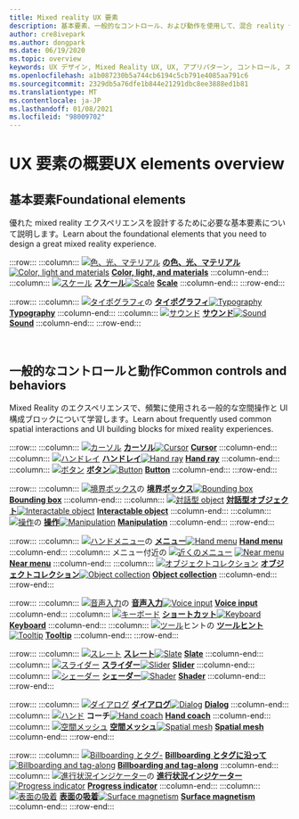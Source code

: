 ```yaml
---
title: Mixed reality UX 要素
description: 基本要素、一般的なコントロール、および動作を使用して、混合 reality デバイス用のアプリを設計する方法について説明します。
author: cre8ivepark
ms.author: dongpark
ms.date: 06/19/2020
ms.topic: overview
keywords: UX デザイン, Mixed Reality UX, UX, アプリパターン, コントロール, スタイル, HoloLens, 相互作用, 空間対話, 空間 UI, UX 要素, 動作, 構成要素, タイポグラフィ, 色, mixed reality ヘッドセット, windows mixed reality ヘッドセット, 仮想 reality ヘッドセット, HoloLens, MRTK, Mixed Reality Toolkit
ms.openlocfilehash: a1b087230b5a744cb6194c5cb791e4085aa791c6
ms.sourcegitcommit: 2329db5a76dfe1b844e21291dbc8ee3888ed1b81
ms.translationtype: MT
ms.contentlocale: ja-JP
ms.lasthandoff: 01/08/2021
ms.locfileid: "98009702"
---
```

# <a name="ux-elements-overview"></a><span data-ttu-id="043f6-104">UX 要素の概要</span><span class="sxs-lookup"><span data-stu-id="043f6-104">UX elements overview</span></span>

## <a name="foundational-elements"></a><span data-ttu-id="043f6-105">基本要素</span><span class="sxs-lookup"><span data-stu-id="043f6-105">Foundational elements</span></span>

<span data-ttu-id="043f6-106">優れた mixed reality エクスペリエンスを設計するために必要な基本要素について説明します。</span><span class="sxs-lookup"><span data-stu-id="043f6-106">Learn about the foundational elements that you need to design a great mixed reality experience.</span></span>

:::row:::
    :::column:::
       <span data-ttu-id="043f6-107">[ ![ 色、光、マテリアル](images/640px-fragments.png)](color-light-and-materials.md) **[の色、光、マテリアル](color-light-and-materials.md)**</span><span class="sxs-lookup"><span data-stu-id="043f6-107">[![Color, light and materials](images/640px-fragments.png)](color-light-and-materials.md) **[Color, light, and materials](color-light-and-materials.md)**</span></span>
    :::column-end:::
    :::column:::
       <span data-ttu-id="043f6-108">[ ![ スケール](images/volvo-cars-microsoft-hololens-experience01-640px.png)](scale.md) **[スケール](scale.md)**</span><span class="sxs-lookup"><span data-stu-id="043f6-108">[![Scale](images/volvo-cars-microsoft-hololens-experience01-640px.png)](scale.md) **[Scale](scale.md)**</span></span>
    :::column-end:::
:::row-end:::

:::row:::
    :::column:::
       <span data-ttu-id="043f6-109">[ ![ タイポグラフィ](images/typography-cover.png)](typography.md)の **[タイポグラフィ](typography.md)**</span><span class="sxs-lookup"><span data-stu-id="043f6-109">[![Typography](images/typography-cover.png)](typography.md) **[Typography](typography.md)**</span></span>
    :::column-end:::
    :::column:::
       <span data-ttu-id="043f6-110">[ ![ サウンド](images/spatialaudio.png)](spatial-sound-design.md) **[サウンド](spatial-sound-design.md)**</span><span class="sxs-lookup"><span data-stu-id="043f6-110">[![Sound](images/spatialaudio.png)](spatial-sound-design.md) **[Sound](spatial-sound-design.md)**</span></span>
    :::column-end:::
:::row-end:::

<br>

## <a name="common-controls-and-behaviors"></a><span data-ttu-id="043f6-111">一般的なコントロールと動作</span><span class="sxs-lookup"><span data-stu-id="043f6-111">Common controls and behaviors</span></span>

<span data-ttu-id="043f6-112">Mixed Reality のエクスペリエンスで、頻繁に使用される一般的な空間操作と UI 構成ブロックについて学習します。</span><span class="sxs-lookup"><span data-stu-id="043f6-112">Learn about frequently used common spatial interactions and UI building blocks for mixed reality experiences.</span></span>

:::row:::
    :::column:::
       <span data-ttu-id="043f6-113">[ ![ カーソル](images/UX_Hero_Cursor.jpg)](cursors.md) **[カーソル](cursors.md)**</span><span class="sxs-lookup"><span data-stu-id="043f6-113">[![Cursor](images/UX_Hero_Cursor.jpg)](cursors.md) **[Cursor](cursors.md)**</span></span>
    :::column-end:::
    :::column:::
       <span data-ttu-id="043f6-114">[ ![ ハンドレイ](images/UX_Hero_HandRay.jpg)](point-and-commit.md) **[ハンドレイ](point-and-commit.md)**</span><span class="sxs-lookup"><span data-stu-id="043f6-114">[![Hand ray](images/UX_Hero_HandRay.jpg)](point-and-commit.md) **[Hand ray](point-and-commit.md)**</span></span>
    :::column-end:::
    :::column:::
       <span data-ttu-id="043f6-115">[ ![ ボタン](images/UX_Hero_Button.jpg)](button.md) **[ボタン](button.md)**</span><span class="sxs-lookup"><span data-stu-id="043f6-115">[![Button](images/UX_Hero_Button.jpg)](button.md) **[Button](button.md)**</span></span>
    :::column-end:::
:::row-end:::

:::row:::
    :::column:::
       <span data-ttu-id="043f6-116">[ ![ 境界ボックス](images/UX_Hero_BoundingBox.jpg)](app-bar-and-bounding-box.md)の **[境界ボックス](app-bar-and-bounding-box.md)**</span><span class="sxs-lookup"><span data-stu-id="043f6-116">[![Bounding box](images/UX_Hero_BoundingBox.jpg)](app-bar-and-bounding-box.md) **[Bounding box](app-bar-and-bounding-box.md)**</span></span>
    :::column-end:::
    :::column:::
       <span data-ttu-id="043f6-117">[ ![ 対話型 object](images/UX_Hero_Interactable.jpg)](interactable-object.md) **[対話型オブジェクト](interactable-object.md)**</span><span class="sxs-lookup"><span data-stu-id="043f6-117">[![Interactable object](images/UX_Hero_Interactable.jpg)](interactable-object.md) **[Interactable object](interactable-object.md)**</span></span>
    :::column-end:::
    :::column:::
       <span data-ttu-id="043f6-118">[ ![ 操作](images/UX_Hero_Manipulation.jpg)](direct-manipulation.md)の **[操作](direct-manipulation.md)**</span><span class="sxs-lookup"><span data-stu-id="043f6-118">[![Manipulation](images/UX_Hero_Manipulation.jpg)](direct-manipulation.md) **[Manipulation](direct-manipulation.md)**</span></span>
    :::column-end:::
:::row-end:::

:::row:::
    :::column:::
       <span data-ttu-id="043f6-119">[ ![ ハンドメニュー](images/UX_Hero_HandMenu.jpg)](hand-menu.md)の **[メニュー](hand-menu.md)**</span><span class="sxs-lookup"><span data-stu-id="043f6-119">[![Hand menu](images/UX_Hero_HandMenu.jpg)](hand-menu.md) **[Hand menu](hand-menu.md)**</span></span>
    :::column-end:::
    :::column:::
       <span data-ttu-id="043f6-120">メニュー付近の [ ![ 近くのメニュー](images/UX_Hero_NearMenu.jpg)](near-menu.md) **[](near-menu.md)**</span><span class="sxs-lookup"><span data-stu-id="043f6-120">[![Near menu](images/UX_Hero_NearMenu.jpg)](near-menu.md) **[Near menu](near-menu.md)**</span></span>
    :::column-end:::
    :::column:::
       <span data-ttu-id="043f6-121">[ ![ オブジェクトコレクション](images/UX_Hero_ObjectCollection.jpg)](object-collection.md) **[オブジェクトコレクション](object-collection.md)**</span><span class="sxs-lookup"><span data-stu-id="043f6-121">[![Object collection](images/UX_Hero_ObjectCollection.jpg)](object-collection.md) **[Object collection](object-collection.md)**</span></span>
    :::column-end:::
:::row-end:::

:::row:::
    :::column:::
       <span data-ttu-id="043f6-122">[ ![ 音声入力](images/UX_Hero_VoiceCommand.jpg)](voice-input.md)の **[音声入力](voice-input.md)**</span><span class="sxs-lookup"><span data-stu-id="043f6-122">[![Voice input](images/UX_Hero_VoiceCommand.jpg)](voice-input.md) **[Voice input](voice-input.md)**</span></span>
    :::column-end:::
    :::column:::
       <span data-ttu-id="043f6-123">[ ![ キーボード](images/UX_Hero_Keyboard.jpg)](keyboard.md) **[ショートカット](keyboard.md)**</span><span class="sxs-lookup"><span data-stu-id="043f6-123">[![Keyboard](images/UX_Hero_Keyboard.jpg)](keyboard.md) **[Keyboard](keyboard.md)**</span></span>
    :::column-end:::
    :::column:::
       <span data-ttu-id="043f6-124">[ ![ ツール](images/UX_Hero_Tooltip.jpg)](tooltip.md)ヒントの **[ツールヒント](tooltip.md)**</span><span class="sxs-lookup"><span data-stu-id="043f6-124">[![Tooltip](images/UX_Hero_Tooltip.jpg)](tooltip.md) **[Tooltip](tooltip.md)**</span></span>
    :::column-end:::
:::row-end:::

:::row:::
    :::column:::
       <span data-ttu-id="043f6-125">[ ![ スレート](images/UX_Hero_Slate.jpg)](slate.md) **[スレート](slate.md)**</span><span class="sxs-lookup"><span data-stu-id="043f6-125">[![Slate](images/UX_Hero_Slate.jpg)](slate.md) **[Slate](slate.md)**</span></span>
    :::column-end:::
    :::column:::
       <span data-ttu-id="043f6-126">[ ![ スライダー](images/UX_Hero_Slider.jpg)](slider.md) **[スライダー](slider.md)**</span><span class="sxs-lookup"><span data-stu-id="043f6-126">[![Slider](images/UX_Hero_Slider.jpg)](slider.md) **[Slider](slider.md)**</span></span>
    :::column-end:::
    :::column:::
        <span data-ttu-id="043f6-127">[ ![ シェーダー](images/UX_Hero_StandardShader.jpg)](shader.md) **[シェーダー](shader.md)**</span><span class="sxs-lookup"><span data-stu-id="043f6-127">[![Shader](images/UX_Hero_StandardShader.jpg)](shader.md) **[Shader](shader.md)**</span></span>
    :::column-end:::
:::row-end:::

:::row:::
    :::column:::
       <span data-ttu-id="043f6-128">[ ![ ダイアログ](images/MRTK_UX_Dialog.jpg)](dialog-ui.md) **[ダイアログ](dialog-ui.md)**</span><span class="sxs-lookup"><span data-stu-id="043f6-128">[![Dialog](images/MRTK_UX_Dialog.jpg)](dialog-ui.md) **[Dialog](dialog-ui.md)**</span></span>
    :::column-end:::
    :::column:::
       <span data-ttu-id="043f6-129">[ ![ ハンド](images/HandCoach/MRTK_handCoach.jpg)](hand-coach.md) **[](hand-coach.md)コーチ**</span><span class="sxs-lookup"><span data-stu-id="043f6-129">[![Hand coach](images/HandCoach/MRTK_handCoach.jpg)](hand-coach.md) **[Hand coach](hand-coach.md)**</span></span>
    :::column-end:::
    :::column:::
       <span data-ttu-id="043f6-130">[ ![ 空間メッシュ](images/MRTK_PulseShader_SpatialMesh.gif)](spatial-mesh-ux.md) **[空間メッシュ](spatial-mesh-ux.md)**</span><span class="sxs-lookup"><span data-stu-id="043f6-130">[![Spatial mesh](images/MRTK_PulseShader_SpatialMesh.gif)](spatial-mesh-ux.md) **[Spatial mesh](spatial-mesh-ux.md)**</span></span>
    :::column-end:::
:::row-end:::

:::row:::
    :::column:::
        <span data-ttu-id="043f6-131">[ ![ Billboarding とタグ-](images/MRTK_TagAlong.gif)](billboarding-and-tag-along.md) **[Billboarding とタグに沿って](billboarding-and-tag-along.md)**</span><span class="sxs-lookup"><span data-stu-id="043f6-131">[![Billboarding and tag-along](images/MRTK_TagAlong.gif)](billboarding-and-tag-along.md) **[Billboarding and tag-along](billboarding-and-tag-along.md)**</span></span>
    :::column-end:::
    :::column:::
       <span data-ttu-id="043f6-132">[ ![ 進行状況インジケーター](images/MRTK_ProgressIndicator.gif)](progress.md)の **[進行状況インジケーター](progress.md)**</span><span class="sxs-lookup"><span data-stu-id="043f6-132">[![Progress indicator](images/MRTK_ProgressIndicator.gif)](progress.md) **[Progress indicator](progress.md)**</span></span>
    :::column-end:::
    :::column:::
       <span data-ttu-id="043f6-133">[ ![ 表面の吸着](images/MRTK_SurfaceMagnetism.gif)](surface-magnetism.md) **[表面の吸着](surface-magnetism.md)**</span><span class="sxs-lookup"><span data-stu-id="043f6-133">[![Surface magnetism](images/MRTK_SurfaceMagnetism.gif)](surface-magnetism.md) **[Surface magnetism](surface-magnetism.md)**</span></span>
    :::column-end:::
:::row-end:::

<br>
